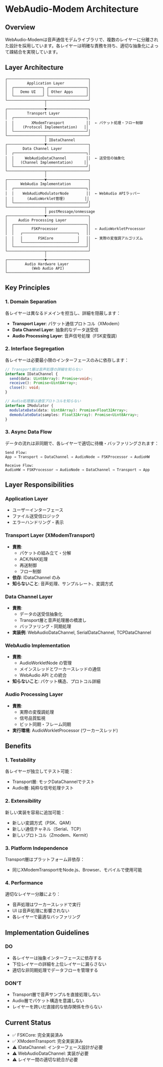 # WebAudio-Modem Architecture

## Overview

WebAudio-Modemは音声通信モデムライブラリで、複数のレイヤーに分離された設計を採用しています。各レイヤーは明確な責務を持ち、適切な抽象化によって疎結合を実現しています。

## Layer Architecture

```
┌─────────────────────────────────────┐
│         Application Layer           │
│  ┌─────────────┐ ┌─────────────────┐│
│  │   Demo UI   │ │ Other Apps      ││
│  └─────────────┘ └─────────────────┘│
└─────────────────┬───────────────────┘
                  │
┌─────────────────▼───────────────────┐
│         Transport Layer             │
│  ┌─────────────────────────────────┐│
│  │        XModemTransport          ││  ← パケット処理・フロー制御
│  │    (Protocol Implementation)   ││
│  └─────────────────────────────────┘│
└─────────────────┬───────────────────┘
                  │ IDataChannel
┌─────────────────▼───────────────────┐
│       Data Channel Layer            │
│  ┌─────────────────────────────────┐│
│  │     WebAudioDataChannel         ││  ← 送受信の抽象化
│  │   (Channel Implementation)     ││
│  └─────────────────────────────────┘│
└─────────────────┬───────────────────┘
                  │
┌─────────────────▼───────────────────┐
│      WebAudio Implementation        │
│  ┌─────────────────────────────────┐│
│  │    WebAudioModulatorNode        ││  ← WebAudio APIラッパー
│  │      (AudioWorklet管理)         ││
│  └─────────────────────────────────┘│
└─────────────────┬───────────────────┘
                  │ postMessage/onmessage
┌─────────────────▼───────────────────┐
│     Audio Processing Layer          │
│  ┌─────────────────────────────────┐│
│  │        FSKProcessor             ││  ← AudioWorkletProcessor
│  │   ┌─────────────────────────┐   ││
│  │   │       FSKCore           │   ││  ← 実際の変復調アルゴリズム
│  │   └─────────────────────────┘   ││
│  └─────────────────────────────────┘│
└─────────────────┬───────────────────┘
                  │
┌─────────────────▼───────────────────┐
│        Audio Hardware Layer         │
│           (Web Audio API)           │
└─────────────────────────────────────┘
```

## Key Principles

### 1. Domain Separation

各レイヤーは異なるドメインを担当し、詳細を隠蔽します：

- **Transport Layer**: パケット通信プロトコル（XModem）
- **Data Channel Layer**: 抽象的なデータ送受信
- **Audio Processing Layer**: 音声信号処理（FSK変復調）

### 2. Interface Segregation

各レイヤーは必要最小限のインターフェースのみに依存します：

```typescript
// Transport層は音声処理の詳細を知らない
interface IDataChannel {
  send(data: Uint8Array): Promise<void>;
  receive(): Promise<Uint8Array>;
  close(): void;
}

// Audio処理層は通信プロトコルを知らない  
interface IModulator {
  modulateData(data: Uint8Array): Promise<Float32Array>;
  demodulateData(samples: Float32Array): Promise<Uint8Array>;
}
```

### 3. Async Data Flow

データの流れは非同期で、各レイヤーで適切に待機・バッファリングされます：

```
Send Flow:
App → Transport → DataChannel → AudioNode → FSKProcessor → AudioHW

Receive Flow:  
AudioHW → FSKProcessor → AudioNode → DataChannel → Transport → App
```

## Layer Responsibilities

### Application Layer
- ユーザーインターフェース
- ファイル送受信ロジック
- エラーハンドリング・表示

### Transport Layer (XModemTransport)
- **責務**: 
  - パケットの組み立て・分解
  - ACK/NAK処理
  - 再送制御
  - フロー制御
- **依存**: IDataChannel のみ
- **知らないこと**: 音声処理、サンプルレート、変調方式

### Data Channel Layer
- **責務**:
  - データの送受信抽象化
  - Transport層と音声処理層の橋渡し
  - バッファリング・同期処理
- **実装例**: WebAudioDataChannel, SerialDataChannel, TCPDataChannel

### WebAudio Implementation
- **責務**:
  - AudioWorkletNode の管理
  - メインスレッドとワーカースレッドの通信
  - WebAudio API との統合
- **知らないこと**: パケット構造、プロトコル詳細

### Audio Processing Layer
- **責務**:
  - 実際の変復調処理
  - 信号品質監視
  - ビット同期・フレーム同期
- **実行環境**: AudioWorkletProcessor (ワーカースレッド)

## Benefits

### 1. Testability
各レイヤーが独立してテスト可能：
- Transport層: モックDataChannelでテスト
- Audio層: 純粋な信号処理テスト

### 2. Extensibility
新しい実装を容易に追加可能：
- 新しい変調方式（PSK、QAM）
- 新しい通信チャネル（Serial、TCP）
- 新しいプロトコル（Zmodem、Kermit）

### 3. Platform Independence
Transport層はプラットフォーム非依存：
- 同じXModemTransportをNode.js、Browser、モバイルで使用可能

### 4. Performance
適切なレイヤー分離により：
- 音声処理はワーカースレッドで実行
- UI は音声処理に影響されない
- 各レイヤーで最適なバッファリング

## Implementation Guidelines

### DO
- 各レイヤーは抽象インターフェースに依存する
- 下位レイヤーの詳細を上位レイヤーに漏らさない
- 適切な非同期処理でデータフローを管理する

### DON'T  
- Transport層で音声サンプルを直接処理しない
- Audio層でパケット構造を意識しない
- レイヤーを跨いだ直接的な依存関係を作らない

## Current Status

- ✅ FSKCore: 完全実装済み
- ✅ XModemTransport: 完全実装済み
- ⚠️ IDataChannel: インターフェース設計が必要
- ⚠️ WebAudioDataChannel: 実装が必要
- ⚠️ レイヤー間の適切な統合が必要